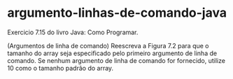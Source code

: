 # argumento-linhas-de-comando-java
Exercicio 7.15 do livro Java: Como Programar.

(Argumentos de linha de comando) Reescreva a Figura 7.2 para que o tamanho do array seja especificado pelo primeiro argumento de
linha de comando. Se nenhum argumento de linha de comando for fornecido, utilize 10 como o tamanho padrão do array.
